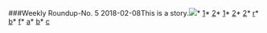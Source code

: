 ###Weekly Roundup-No. 5 2018-02-08This is a story.![](z.png)* [1](1)* [2](2)* [1](1)* [2](2)* [2](2)* [r](y)* [b](u)* [f](t)* [a](a)* [b](b)* [c](c)
